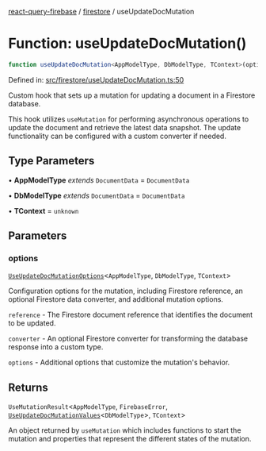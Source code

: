 [react-query-firebase](../../modules.md) / [firestore](../index.md) / useUpdateDocMutation

# Function: useUpdateDocMutation()

```ts
function useUpdateDocMutation<AppModelType, DbModelType, TContext>(options): UseMutationResult<AppModelType, FirebaseError, UseUpdateDocMutationValues<DbModelType>, TContext>
```

Defined in: [src/firestore/useUpdateDocMutation.ts:50](https://github.com/vpishuk/react-query-firebase/blob/1065ddd51f4c3a46c2f6510c1cc51259a3705cc2/src/firestore/useUpdateDocMutation.ts#L50)

Custom hook that sets up a mutation for updating a document in a Firestore database.

This hook utilizes `useMutation` for performing asynchronous operations to update the document
and retrieve the latest data snapshot. The update functionality can be configured with a custom
converter if needed.

## Type Parameters

• **AppModelType** *extends* `DocumentData` = `DocumentData`

• **DbModelType** *extends* `DocumentData` = `DocumentData`

• **TContext** = `unknown`

## Parameters

### options

[`UseUpdateDocMutationOptions`](../type-aliases/UseUpdateDocMutationOptions.md)\<`AppModelType`, `DbModelType`, `TContext`\>

Configuration options for the mutation,
including Firestore reference, an optional Firestore data converter, and additional mutation options.

`reference` - The Firestore document reference that identifies the document to be updated.

`converter` - An optional Firestore converter for transforming the database response into a custom type.

`options` - Additional options that customize the mutation's behavior.

## Returns

`UseMutationResult`\<`AppModelType`, `FirebaseError`, [`UseUpdateDocMutationValues`](../type-aliases/UseUpdateDocMutationValues.md)\<`DbModelType`\>, `TContext`\>

An object returned by `useMutation`
which includes functions to start the mutation and properties that represent the different states of the mutation.

